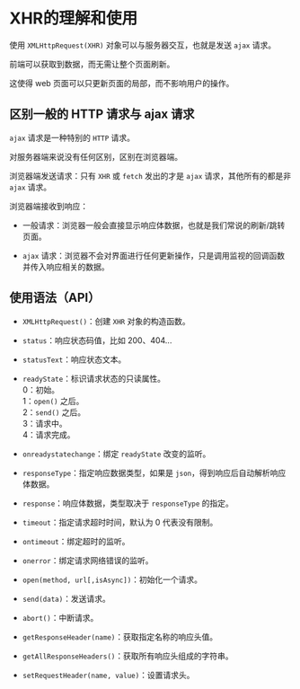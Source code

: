 # XHR的理解和使用

使用 `XMLHttpRequest(XHR)` 对象可以与服务器交互，也就是发送 `ajax` 请求。

前端可以获取到数据，而无需让整个页面刷新。

这使得 web 页面可以只更新页面的局部，而不影响用户的操作。

## 区别一般的 HTTP 请求与 ajax 请求

`ajax` 请求是一种特别的 `HTTP` 请求。

对服务器端来说没有任何区别，区别在浏览器端。

浏览器端发送请求：只有 `XHR` 或 `fetch` 发出的才是 `ajax` 请求，其他所有的都是非 `ajax` 请求。

浏览器端接收到响应：

- 一般请求：浏览器一般会直接显示响应体数据，也就是我们常说的刷新/跳转页面。

- `ajax` 请求：浏览器不会对界面进行任何更新操作，只是调用监视的回调函数并传入响应相关的数据。

## 使用语法（API）

- `XMLHttpRequest()`：创建 `XHR` 对象的构造函数。

- `status`：响应状态码值，比如 200、404...

- `statusText`：响应状态文本。

- `readyState`：标识请求状态的只读属性。  
0：初始。  
1：`open()` 之后。  
2：`send()` 之后。  
3：请求中。  
4：请求完成。

- `onreadystatechange`：绑定 `readyState` 改变的监听。

- `responseType`：指定响应数据类型，如果是 `json`，得到响应后自动解析响应体数据。

- `response`：响应体数据，类型取决于 `responseType` 的指定。

- `timeout`：指定请求超时时间，默认为 0 代表没有限制。

- `ontimeout`：绑定超时的监听。

- `onerror`：绑定请求网络错误的监听。

- `open(method, url[,isAsync])`：初始化一个请求。

- `send(data)`：发送请求。

- `abort()`：中断请求。

- `getResponseHeader(name)`：获取指定名称的响应头值。

- `getAllResponseHeaders()`：获取所有响应头组成的字符串。

- `setRequestHeader(name, value)`：设置请求头。
